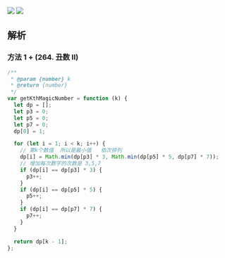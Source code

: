 ![](https://output66.oss-cn-beijing.aliyuncs.com/img/20220222190547.png)
![](https://output66.oss-cn-beijing.aliyuncs.com/img/20220222190619.png)

## 解析

### 方法 1 + (264. 丑数 II)

```js
/**
 * @param {number} k
 * @return {number}
 */
var getKthMagicNumber = function (k) {
  let dp = [];
  let p3 = 0;
  let p5 = 0;
  let p7 = 0;
  dp[0] = 1;

  for (let i = 1; i < k; i++) {
    // 第k个数值  所以是最小值   依次排列
    dp[i] = Math.min(dp[p3] * 3, Math.min(dp[p5] * 5, dp[p7] * 7));
    // 增加每次数字的次数是 3,5,7
    if (dp[i] == dp[p3] * 3) {
      p3++;
    }
    if (dp[i] == dp[p5] * 5) {
      p5++;
    }
    if (dp[i] == dp[p7] * 7) {
      p7++;
    }
  }

  return dp[k - 1];
};
```
